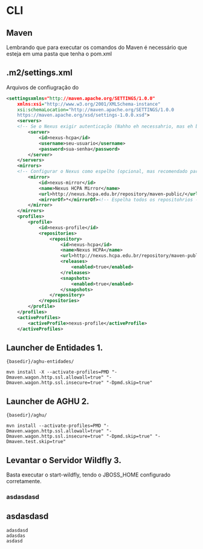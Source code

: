 # CLI
## Maven
Lembrando que para executar os comandos do Maven é necessário que esteja em uma pasta que tenha o pom.xml

## .m2/settings.xml
Arquivos de confiugração do 
``` xml
<settingsxmlns="http://maven.apache.org/SETTINGS/1.0.0"
    xmlns:xsi="http://www.w3.org/2001/XMLSchema-instance"
    xsi:schemaLocation="http://maven.apache.org/SETTINGS/1.0.0
    https://maven.apache.org/xsd/settings-1.0.0.xsd">
    <servers>
    <!-- Se o Nexus exigir autenticação (Nahho eh necessahrio, mas eh bom deixar evidente)-->
        <server>
            <id>nexus-hcpa</id>
            <username>seu-usuario</username>
            <password>sua-senha</password>
        </server>
    </servers>
    <mirrors>
    <!-- Configurar o Nexus como espelho (opcional, mas recomendado para evitar falhas) -->
        <mirror>
            <id>nexus-mirror</id>
            <name>Nexus HCPA Mirror</name>
            <url>http://nexus.hcpa.edu.br/repository/maven-public/</url>
            <mirrorOf>*</mirrorOf><!-- Espelha todos os repositohrios -->
        </mirror>
    </mirrors>
    <profiles>
        <profile>
            <id>nexus-profile</id>
            <repositories>
                <repository>
                    <id>nexus-hcpa</id>
                    <name>Nexus HCPA</name>
                    <url>http://nexus.hcpa.edu.br/repository/maven-public/</url>
                    <releases>
                        <enabled>true</enabled>
                    </releases>
                    <snapshots>
                        <enabled>true</enabled>
                    </snapshots>
                </repository>
            </repositories>
        </profile>
    </profiles>
    <activeProfiles>
        <activeProfile>nexus-profile</activeProfile>
    </activeProfiles>
```

## Launcher de Entidades 1.
`{basedir}/aghu-entidades/`

` mvn install -X --activate-profiles=PMD "-Dmaven.wagon.http.ssl.allowall=true" "-Dmaven.wagon.http.ssl.insecure=true" "-Dpmd.skip=true" `

## Launcher de AGHU 2.
`{basedir}/aghu/`

`mvn install --activate-profiles=PMD "-Dmaven.wagon.http.ssl.allowall=true" "-Dmaven.wagon.http.ssl.insecure=true" "-Dpmd.skip=true" "-Dmaven.test.skip=true"`


## Levantar o Servidor Wildfly 3.
Basta executar o start-wildfly, tendo o JBOSS_HOME configurado corretamente.

### asdasdasd
## asdasdasd

```
adasdasd
adasdas
asdasd
```